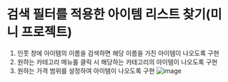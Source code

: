 # 검색 필터를 적용한 아이템 리스트 찾기(미니 프로젝트)

1. 인풋 창에 아이템의 이름을 검색하면 해당 이름을 가진 아이템이 나오도록 구현
2. 원하는 카테고리 메뉴룰 클릭 시 해당하는 카테고리의 아이템이 나오도록 구현
3. 원하는 가격 범위를 설정하여 아이템이 나오도록 구현
![image](https://user-images.githubusercontent.com/52102550/212920010-7c84de00-4774-4887-8eb8-a3f5394fd6ac.png)
